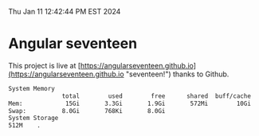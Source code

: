 Thu Jan 11 12:42:44 PM EST 2024

# Angular seventeen


This project is live at [https://angularseventeen.github.io](https://angularseventeen.github.io "seventeen!") thanks to Github.

```bash
System Memory
               total        used        free      shared  buff/cache   available
Mem:            15Gi       3.3Gi       1.9Gi       572Mi        10Gi        11Gi
Swap:          8.0Gi       768Ki       8.0Gi
System Storage
512M	.
```

